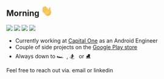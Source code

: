 ## Morning <img src="https://raw.githubusercontent.com/thementalgoose/thementalgoose/master/wave.gif" width="30px">

[![](https://img.shields.io/static/v1?label=LinkedIn&message=%20&logo=linkedin&color=blue&style=flat-square)](https://www.linkedin.com/in/jordanspencerfisher/)
[![](https://img.shields.io/static/v1?label=Google%20Play&message=%20&logo=google-play&color=success&style=flat-square)](https://play.google.com/store/apps/dev?id=7104925501019224102)
[![](https://img.shields.io/static/v1?label=Web&message=%20&logo=google-chrome&color=red&logoColor=white&style=flat-square)](https://thementalgoose.com)
[![](https://img.shields.io/static/v1?label=Github&message=%20&logo=github&color=lightgrey&logoColor=white&style=flat-square)](wave.gif)

- Currently working at [Capital One](https://www.capitalone.co.uk) as an Android Engineer 
- Couple of side projects on the [Google Play store](https://play.google.com/store/apps/dev?id=7104925501019224102)
- Always down to 🏎️ &nbsp;, 🏂 &nbsp; or ⛸️ 

Feel free to reach out via. email or linkedin 